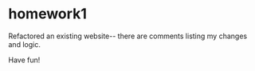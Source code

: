 # homework1
Refactored an existing website-- there are comments listing my changes and logic.

Have fun!
